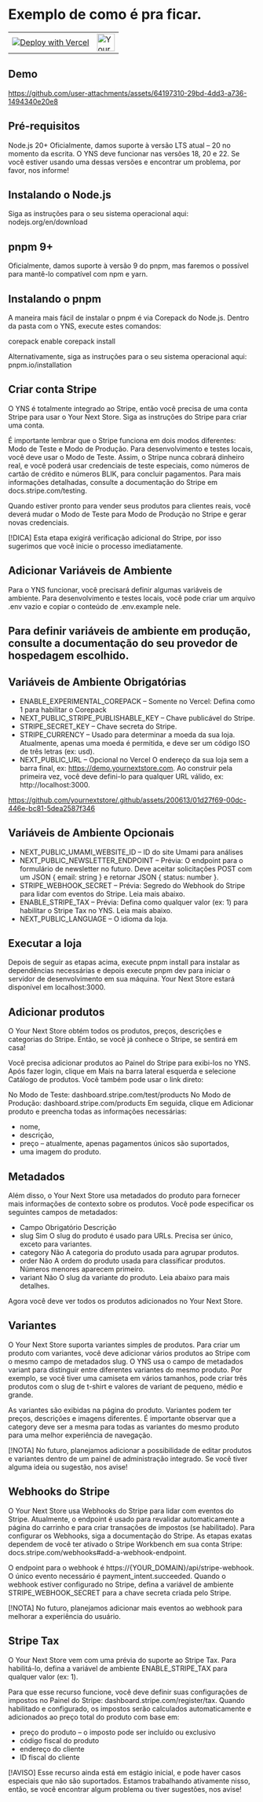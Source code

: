 # Exemplo de como é pra ficar.

<div align="center">
<table>
<tr>

<td>
	<a href="https://vercel.com/new/clone?repository-url=https%3A%2F%2Fgithub.com%2Fyournextstore%2Fyournextstore&env=ENABLE_EXPERIMENTAL_COREPACK,NEXT_PUBLIC_STRIPE_PUBLISHABLE_KEY,STRIPE_SECRET_KEY,STRIPE_CURRENCY&envDescription=Read%20more%20about%20required%20env%20variables%20in%20YNS&envLink=https%3A%2F%2Fgithub.com%2Fyournextstore%2Fyournextstore%2Ftree%2Fupcoming%3Ftab%3Dreadme-ov-file%23add-environmental-variables&project-name=yournextstore&repository-name=yournextstore&demo-title=Your%20Next%20Store&demo-description=A%20Next.js%20boilerplate%20for%20building%20your%20online%20store%20instantly%3A%20simple%2C%20quick%2C%20powerful.&demo-url=https%3A%2F%2Fdemo.yournextstore.com%2F&demo-image=https%3A%2F%2Fyournextstore.com%2Fdemo.png"><img src="https://vercel.com/button" alt="Deploy with Vercel" /></a>
</td>
<td>
<a href="https://www.producthunt.com/posts/your-next-store?utm_source=badge-featured&utm_medium=badge&utm_souce=badge-your&#0045;next&#0045;store">
	<picture>
		<source
			media="(prefers-color-scheme: dark)"
			srcSet="https://api.producthunt.com/widgets/embed-image/v1/featured.svg?post_id=459751&theme=dark"
		/>
		<img
			src="https://api.producthunt.com/widgets/embed-image/v1/featured.svg?post_id=459751&theme=light"
			height="36"
			alt="Your&#0032;Next&#0032;Store - E&#0045;Commerce&#0032;with&#0032;Stripe&#0032;as&#0032;the&#0032;backend | Product Hunt"
		/>
	</picture>
</a>
</td>
</tr>
</table>

</div>

## Demo

https://github.com/user-attachments/assets/64197310-29bd-4dd3-a736-1494340e20e8

## Pré-requisitos
Node.js 20+
Oficialmente, damos suporte à versão LTS atual – 20 no momento da escrita. O YNS deve funcionar nas versões 18, 20 e 22. Se você estiver usando uma dessas versões e encontrar um problema, por favor, nos informe!

## Instalando o Node.js
Siga as instruções para o seu sistema operacional aqui: nodejs.org/en/download

## pnpm 9+
Oficialmente, damos suporte à versão 9 do pnpm, mas faremos o possível para mantê-lo compatível com npm e yarn.

## Instalando o pnpm
A maneira mais fácil de instalar o pnpm é via Corepack do Node.js. Dentro da pasta com o YNS, execute estes comandos:

corepack enable
corepack install

Alternativamente, siga as instruções para o seu sistema operacional aqui: pnpm.io/installation

## Criar conta Stripe
O YNS é totalmente integrado ao Stripe, então você precisa de uma conta Stripe para usar o Your Next Store. Siga as instruções do Stripe para criar uma conta.

É importante lembrar que o Stripe funciona em dois modos diferentes: Modo de Teste e Modo de Produção. Para desenvolvimento e testes locais, você deve usar o Modo de Teste. Assim, o Stripe nunca cobrará dinheiro real, e você poderá usar credenciais de teste especiais, como números de cartão de crédito e números BLIK, para concluir pagamentos. Para mais informações detalhadas, consulte a documentação do Stripe em docs.stripe.com/testing.

Quando estiver pronto para vender seus produtos para clientes reais, você deverá mudar o Modo de Teste para Modo de Produção no Stripe e gerar novas credenciais.

[!DICA] Esta etapa exigirá verificação adicional do Stripe, por isso sugerimos que você inicie o processo imediatamente.

## Adicionar Variáveis de Ambiente
Para o YNS funcionar, você precisará definir algumas variáveis de ambiente. Para desenvolvimento e testes locais, você pode criar um arquivo .env vazio e copiar o conteúdo de .env.example nele.

## Para definir variáveis de ambiente em produção, consulte a documentação do seu provedor de hospedagem escolhido.

## Variáveis de Ambiente Obrigatórias

 - ENABLE_EXPERIMENTAL_COREPACK – Somente no Vercel: Defina como 1 para habilitar o Corepack
 - NEXT_PUBLIC_STRIPE_PUBLISHABLE_KEY – Chave publicável do Stripe.
 - STRIPE_SECRET_KEY – Chave secreta do Stripe.
 - STRIPE_CURRENCY – Usado para determinar a moeda da sua loja. Atualmente, apenas uma moeda é permitida, e deve ser um código ISO de três letras (ex: usd).
 - NEXT_PUBLIC_URL – Opcional no Vercel O endereço da sua loja sem a barra final, ex: https://demo.yournextstore.com. Ao construir pela primeira vez, você deve defini-lo para qualquer URL válido, ex: http://localhost:3000.
   
https://github.com/yournextstore/.github/assets/200613/01d27f69-00dc-446e-bc81-5dea2587f346

## Variáveis de Ambiente Opcionais
 - NEXT_PUBLIC_UMAMI_WEBSITE_ID – ID do site Umami para análises
 - NEXT_PUBLIC_NEWSLETTER_ENDPOINT – Prévia: O endpoint para o formulário de newsletter no futuro. Deve aceitar solicitações POST com um JSON { email: string } e retornar JSON { status: number }.
 - STRIPE_WEBHOOK_SECRET – Prévia: Segredo do Webhook do Stripe para lidar com eventos do Stripe. Leia mais abaixo.
 - ENABLE_STRIPE_TAX – Prévia: Defina como qualquer valor (ex: 1) para habilitar o Stripe Tax no YNS. Leia mais abaixo.
 - NEXT_PUBLIC_LANGUAGE – O idioma da loja.

## Executar a loja
Depois de seguir as etapas acima, execute pnpm install para instalar as dependências necessárias e depois execute pnpm dev para iniciar o servidor de desenvolvimento em sua máquina. Your Next Store estará disponível em localhost:3000.

## Adicionar produtos
O Your Next Store obtém todos os produtos, preços, descrições e categorias do Stripe. Então, se você já conhece o Stripe, se sentirá em casa!

Você precisa adicionar produtos ao Painel do Stripe para exibi-los no YNS. Após fazer login, clique em Mais na barra lateral esquerda e selecione Catálogo de produtos. Você também pode usar o link direto:

No Modo de Teste: dashboard.stripe.com/test/products
No Modo de Produção: dashboard.stripe.com/products
Em seguida, clique em Adicionar produto e preencha todas as informações necessárias:

 - nome,
 - descrição,
 - preço – atualmente, apenas pagamentos únicos são suportados,
 - uma imagem do produto.

## Metadados

Além disso, o Your Next Store usa metadados do produto para fornecer mais informações de contexto sobre os produtos. Você pode especificar os seguintes campos de metadados:

 - Campo	Obrigatório	Descrição
 - slug	  	Sim		O slug do produto é usado para URLs. Precisa ser único, exceto para variantes.
 - category 	Não		A categoria do produto usada para agrupar produtos.
 - order	Não		A ordem do produto usada para classificar produtos. Números menores aparecem primeiro.
 - variant	Não		O slug da variante do produto. Leia abaixo para mais detalhes.

Agora você deve ver todos os produtos adicionados no Your Next Store.


## Variantes
O Your Next Store suporta variantes simples de produtos. Para criar um produto com variantes, você deve adicionar vários produtos ao Stripe com o mesmo campo de metadados slug. O YNS usa o campo de metadados variant para distinguir entre diferentes variantes do mesmo produto. Por exemplo, se você tiver uma camiseta em vários tamanhos, pode criar três produtos com o slug de t-shirt e valores de variant de pequeno, médio e grande.

As variantes são exibidas na página do produto. Variantes podem ter preços, descrições e imagens diferentes. É importante observar que a category deve ser a mesma para todas as variantes do mesmo produto para uma melhor experiência de navegação.

[!NOTA] No futuro, planejamos adicionar a possibilidade de editar produtos e variantes dentro de um painel de administração integrado. Se você tiver alguma ideia ou sugestão, nos avise!

## Webhooks do Stripe
O Your Next Store usa Webhooks do Stripe para lidar com eventos do Stripe. Atualmente, o endpoint é usado para revalidar automaticamente a página do carrinho e para criar transações de impostos (se habilitado). Para configurar os Webhooks, siga a documentação do Stripe. As etapas exatas dependem de você ter ativado o Stripe Workbench em sua conta Stripe: docs.stripe.com/webhooks#add-a-webhook-endpoint.

O endpoint para o webhook é https://{YOUR_DOMAIN}/api/stripe-webhook. O único evento necessário é payment_intent.succeeded. Quando o webhook estiver configurado no Stripe, defina a variável de ambiente STRIPE_WEBHOOK_SECRET para a chave secreta criada pelo Stripe.

[!NOTA] No futuro, planejamos adicionar mais eventos ao webhook para melhorar a experiência do usuário.

## Stripe Tax
O Your Next Store vem com uma prévia do suporte ao Stripe Tax. Para habilitá-lo, defina a variável de ambiente ENABLE_STRIPE_TAX para qualquer valor (ex: 1).

Para que esse recurso funcione, você deve definir suas configurações de impostos no Painel do Stripe: dashboard.stripe.com/register/tax. Quando habilitado e configurado, os impostos serão calculados automaticamente e adicionados ao preço total do produto com base em:

 - preço do produto – o imposto pode ser incluído ou exclusivo
 - código fiscal do produto
 - endereço do cliente
 - ID fiscal do cliente
   
[!AVISO] Esse recurso ainda está em estágio inicial, e pode haver casos especiais que não são suportados. Estamos trabalhando ativamente nisso, então, se você encontrar algum problema ou tiver sugestões, nos avise!
